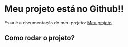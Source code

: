 # Meu projeto está no Github!!

Essa é a documentação do meu projeto: 
[Meu projeto](https://lucasftorres.github.io/workshop_estrutura_do_zero/)


## Como rodar o projeto?

